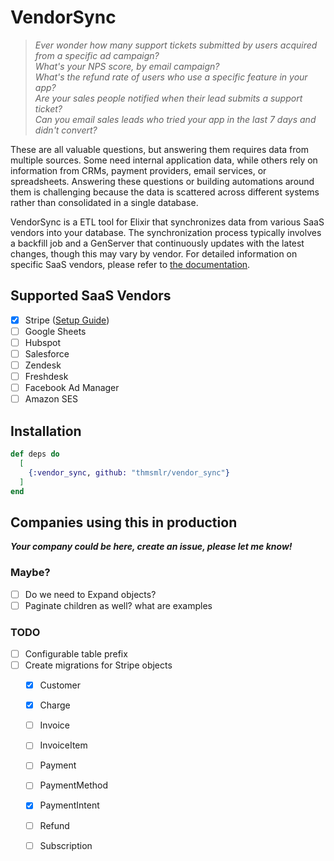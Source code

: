 # VendorSync

> _Ever wonder how many support tickets submitted by users acquired from a specific ad campaign?_ <br/>
> _What's your NPS score, by email campaign?_ <br/>
> _What's the refund rate of users who use a specific feature in your app?_ <br/>
> _Are your sales people notified when their lead submits a support ticket?_ <br/>
> _Can you email sales leads who tried your app in the last 7 days and didn't convert?_ 

These are all valuable questions, but answering them requires data from multiple sources.
Some need internal application data, while others rely on information from CRMs, payment providers, email services, or spreadsheets.
Answering these questions or building automations around them is challenging because the data is scattered across different systems rather than consolidated in a single database.

VendorSync is a ETL tool for Elixir that synchronizes data from various SaaS vendors into your database. 
The synchronization process typically involves a backfill job and a GenServer that continuously updates with the latest changes, though this may vary by vendor.
For detailed information on specific SaaS vendors, please refer to [the documentation](#).

## Supported SaaS Vendors

- [x] Stripe ([Setup Guide](./lib/stripe/stripe.ex))
- [ ] Google Sheets
- [ ] Hubspot
- [ ] Salesforce
- [ ] Zendesk
- [ ] Freshdesk
- [ ] Facebook Ad Manager
- [ ] Amazon SES

## Installation

```elixir
def deps do
  [
    {:vendor_sync, github: "thmsmlr/vendor_sync"}
  ]
end
```

## Companies using this in production

***Your company could be here, create an issue, please let me know!***


### Maybe?

- [ ] Do we need to Expand objects?
- [ ] Paginate children as well? what are examples

### TODO

- [ ] Configurable table prefix
- [ ] Create migrations for Stripe objects
  - [x] Customer
  - [x] Charge
  - [ ] Invoice
  - [ ] InvoiceItem
  - [ ] Payment
  - [ ] PaymentMethod
  - [x] PaymentIntent
  - [ ] Refund
  - [ ] Subscription

